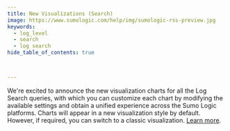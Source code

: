 ```yaml
---
title: New Visualizations (Search) 
image: https://www.sumologic.com/help/img/sumologic-rss-preview.jpg
keywords:
  - log_level
  - search
  - log search
hide_table_of_contents: true



---
```


We're excited to announce the new visualization charts for all the Log Search queries, with which you can customize each chart by modifying the available settings and obtain a unified experience across the Sumo Logic platforms. Charts will appear in a new visualization style by default. However, if required, you can switch to a classic visualization. [Learn more](/docs/search/get-started-with-search/search-basics/chart-search-results).

